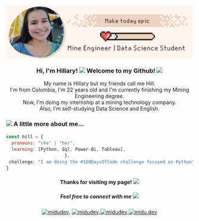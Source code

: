 <p align="center" width="300">
   <img align="center" width="1000" src="https://github.com/abloominghill/abloominghill/blob/584536508d3ce203d445d32d5d756e7044bc5c95/imagen_1.svg" />
   <h3 align="center"> Hi, I'm Hillary! <img src="https://media.giphy.com/media/daU84afaTNkHoozNI4/giphy.gif" width="50"> Welcome to my Github!  <img src="https://media.giphy.com/media/Ts04d5yw9jJI4qBUFE/giphy.gif" width="30"> </h3>

</p>
<p align="center">My name is Hillary but my friends call me Hill. <br /> I'm from Colombia, I'm 22 years old and I'm currently finishing my Mining Engineering degree. <br /> Now, I'm doing my internship at a mining technology company.<br /> Also, I'm self-studying Data Science and English. <br />


### <img src="https://media1.giphy.com/media/S8OQLy0oRA2NXODcsf/giphy.gif?cid=ecf05e472rba4j8cg3pt08blvo3anejk1n966dts3p8390nr&rid=giphy.gif&ct=s" width="70"> A little more about me...  

```javascript
const hill = {
  pronouns: "she" | "her",
  learning: [Python, Sql, Power-Bi, Tableau],
                      },
 challenge: "I am doing the #100DaysOfCode challenge focused on Python"
}
```

<h4 align="center"> Thanks for visiting my page! <img src="https://media2.giphy.com/media/0ZPqy0v1dIzHRNUQpR/giphy.gif?cid=ecf05e479d0tqv4d5z4511mj1awq3m8lon24dtmrs60o50ai&rid=giphy.gif&ct=s" width="70">
</h4> <h5 align="center">Feel free to connect with me <img src="https://media.giphy.com/media/Yq2i0ppH5InKExkg4N/giphy.gif" width="50"></h5>

<p align="center">
     <a href="https://www.linkedin.com/in/hillarymd/" target="blank" style='margin-right:4px'>
    <img align="center" src="https://cdn.jsdelivr.net/npm/simple-icons@3.0.1/icons/linkedin.svg" alt="midudev" height="28px" width="28px" />
  </a>
   <a href="mailto:hillarysnidmd@gmail.com" target="blank">
    <img align="center" src="https://cdn.jsdelivr.net/npm/simple-icons@3.0.1/icons/gmail.svg" alt="midudev" height="28px" width="28px" />
  </a>
   <a href="https://twitter.com/abloominghill_" target="blank">
    <img align="center" src="https://cdn.jsdelivr.net/npm/simple-icons@3.0.1/icons/twitter.svg" alt="midudev" height="28px" width="28px" />
  </a>
  <a href="https://www.instagram.com/abloominghill/" target="blank">
    <img align="center" src="https://cdn.jsdelivr.net/npm/simple-icons@3.0.1/icons/instagram.svg" alt="midu.dev" height="28px" width="28px" />
  </a>
      
</p>
 
